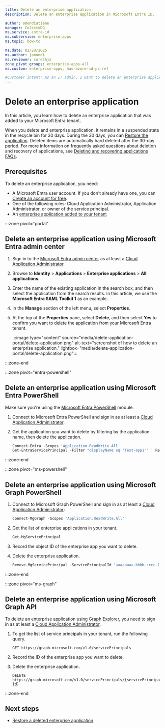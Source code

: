 ```yaml
---
title: Delete an enterprise application
description: Delete an enterprise application in Microsoft Entra ID.

author: omondiatieno
manager: CelesteDG
ms.service: entra-id
ms.subservice: enterprise-apps
ms.topic: how-to

ms.date: 02/28/2025
ms.author: jomondi
ms.reviewer: sureshja
zone_pivot_groups: enterprise-apps-all
ms.custom: enterprise-apps, has-azure-ad-ps-ref

#Customer intent: As an IT admin, I want to delete an enterprise application from my Microsoft Entra tenant, so that I can remove unnecessary applications and manage my tenant efficiently.
---
```


# Delete an enterprise application

In this article, you learn how to delete an enterprise application that was added to your Microsoft Entra tenant.

When you delete and enterprise application, it remains in a suspended state in the recycle bin for 30 days. During the 30 days, you can [Restore the application](restore-application.md). Deleted items are automatically hard deleted after the 30-day period. For more information on frequently asked questions about deletion and recovery of applications, see [Deleting and recovering applications FAQs](delete-recover-faq.yml).

## Prerequisites

To delete an enterprise application, you need:

- A Microsoft Entra user account. If you don't already have one, you can [Create an account for free](https://azure.microsoft.com/free/?WT.mc_id=A261C142F).
- One of the following roles: Cloud Application Administrator, Application Administrator, or owner of the service principal.
- An [enterprise application added to your tenant](add-application-portal.md)

:::zone pivot="portal"

## Delete an enterprise application using Microsoft Entra admin center

1. Sign in to the [Microsoft Entra admin center](https://entra.microsoft.com) as at least a [Cloud Application Administrator](~/identity/role-based-access-control/permissions-reference.md#cloud-application-administrator).
1. Browse to **Identity** > **Applications** > **Enterprise applications** > **All applications**.
1. Enter the name of the existing application in the search box, and then select the application from the search results. In this article, we use the **Microsoft Entra SAML Toolkit 1** as an example.
1. In the **Manage** section of the left menu, select **Properties**.
1. At the top of the **Properties** pane, select **Delete**, and then select **Yes** to confirm you want to delete the application from your Microsoft Entra tenant.

    :::image type="content" source="media/delete-application-portal/delete-application.png" alt-text="screenshot of how to delete an enterprise application." lightbox="media/delete-application-portal/delete-application.png":::

:::zone-end

:::zone pivot="entra-powershell"

## Delete an enterprise application using Microsoft Entra PowerShell

Make sure you're using the [Microsoft Entra PowerShell](powershell/entra-powershell/?view=entra-powershell) module.

1. Connect to Microsoft Entra PowerShell and sign in as at least a [Cloud Application Administrator](~/identity/role-based-access-control/permissions-reference.md#cloud-application-administrator).
1. Get the application you want to delete by filtering by the application name, then delete the application.

   ```powershell
   Connect-Entra -Scopes 'Application.ReadWrite.All'
   Get-EntraServicePrincipal -Filter "displayName eq 'Test-app1'" | Remove-EntraServicePrincipal
   ```

:::zone-end

:::zone pivot="ms-powershell"

## Delete an enterprise application using Microsoft Graph PowerShell

1. Connect to Microsoft Graph PowerShell and sign in as at least a [Cloud Application Administrator](~/identity/role-based-access-control/permissions-reference.md#cloud-application-administrator):

   ```powershell
   Connect-MgGraph -Scopes 'Application.ReadWrite.All'
   ```

1. Get the list of enterprise applications in your tenant.

   ```powershell
   Get-MgServicePrincipal
   ```

1. Record the object ID of the enterprise app you want to delete.

1. Delete the enterprise application.

   ```powershell
   Remove-MgServicePrincipal -ServicePrincipalId 'aaaaaaaa-bbbb-cccc-1111-222222222222'
   ```

:::zone-end

:::zone pivot="ms-graph"

## Delete an enterprise application using Microsoft Graph API

To delete an enterprise application using [Graph Explorer](https://developer.microsoft.com/graph/graph-explorer), you need to sign in as at least a [Cloud Application Administrator](~/identity/role-based-access-control/permissions-reference.md#cloud-application-administrator).

1. To get the list of service principals in your tenant, run the following query.

   ```http
   GET https://graph.microsoft.com/v1.0/servicePrincipals
   ```

2. Record the ID of the enterprise app you want to delete.
3. Delete the enterprise application.

   ```http
   DELETE https://graph.microsoft.com/v1.0/servicePrincipals/{servicePrincipal-id}
   ```

:::zone-end

## Next steps

- [Restore a deleted enterprise application](restore-application.md)
